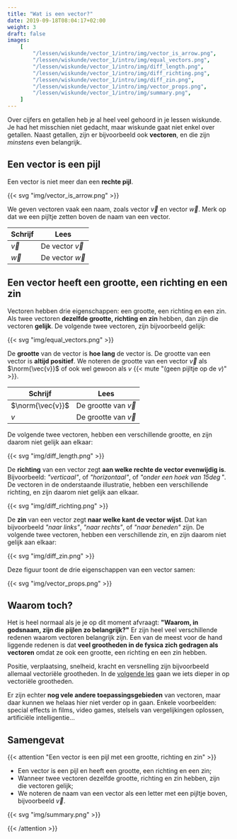 ```yaml
---
title: "Wat is een vector?"
date: 2019-09-18T08:04:17+02:00
weight: 3
draft: false
images:
    [
        "/lessen/wiskunde/vector_1/intro/img/vector_is_arrow.png",
        "/lessen/wiskunde/vector_1/intro/img/equal_vectors.png",
        "/lessen/wiskunde/vector_1/intro/img/diff_length.png",
        "/lessen/wiskunde/vector_1/intro/img/diff_richting.png",
        "/lessen/wiskunde/vector_1/intro/img/diff_zin.png",
        "/lessen/wiskunde/vector_1/intro/img/vector_props.png",
        "/lessen/wiskunde/vector_1/intro/img/summary.png",
    ]
---
```


Over cijfers en getallen heb je al heel veel gehoord in je lessen wiskunde. Je
had het misschien niet gedacht, maar wiskunde gaat niet enkel over getallen.
Naast getallen, zijn er bijvoorbeeld ook **vectoren**, en die zijn _minstens_
even belangrijk.

## Een vector is een pijl

Een vector is niet meer dan een **rechte pijl**.

{{< svg "img/vector_is_arrow.png" >}}

We geven vectoren vaak een naam, zoals vector $\vec{v}$ en vector $\vec{w}$.
Merk op dat we een pijltje zetten boven de naam van een vector.

| Schrijf   | Lees                |
| --------- | ------------------- |
| $\vec{v}$ | De vector $\vec{v}$ |
| $\vec{w}$ | De vector $\vec{w}$ |

## Een vector heeft een grootte, een richting en een zin

Vectoren hebben drie eigenschappen: een grootte, een richting en een zin. Als
twee vectoren **dezelfde grootte, richting en zin** hebben, dan zijn die
vectoren **gelijk**. De volgende twee vectoren, zijn bijvoorbeeld gelijk:

{{< svg "img/equal_vectors.png" >}}

De **grootte** van de vector is **hoe lang** de vector is. De grootte van een
vector is **altijd positief**. We noteren de grootte van een vector $\vec{v}$
als $\norm{\vec{v}}$ of ook wel gewoon als $v$
{{< mute "(geen pijltje op de $v$)" >}}.

| Schrijf          | Lees                     |
| ---------------- | ------------------------ |
| $\norm{\vec{v}}$ | De grootte van $\vec{v}$ |
| $v$              | De grootte van $\vec{v}$ |

De volgende twee vectoren, hebben een verschillende grootte, en
zijn daarom niet gelijk aan elkaar:

{{< svg "img/diff_length.png" >}}

De **richting** van een vector zegt **aan welke rechte de vector evenwijdig
is**. Bijvoorbeeld: _"verticaal"_, of _"horizontaal"_, of _"onder een hoek van
$15\deg$"_. De vectoren in de onderstaande illustratie, hebben een verschillende
richting, en zijn daarom niet gelijk aan elkaar.

{{< svg "img/diff_richting.png" >}}

De **zin** van een vector zegt **naar welke kant de vector wijst**. Dat kan
bijvoorbeeld _"naar links"_, _"naar rechts"_, of _"naar beneden"_ zijn. De
volgende twee vectoren, hebben een verschillende zin, en zijn daarom niet gelijk
aan elkaar:

{{< svg "img/diff_zin.png" >}}

Deze figuur toont de drie eigenschappen van een vector samen:

{{< svg "img/vector_props.png" >}}

## Waarom toch?

Het is heel normaal als je je op dit moment afvraagt: **"Waarom, in godsnaam,
zijn die pijlen zo belangrijk?"** Er zijn heel veel verschillende redenen waarom
vectoren belangrijk zijn. Een van de meest voor de hand liggende redenen is dat
**veel grootheden in de fysica zich gedragen als vectoren** omdat ze ook een
grootte, een richting en een zin hebben.

Positie, verplaatsing, snelheid, kracht
en versnelling zijn bijvoorbeeld allemaal vectoriële grootheden. In de [volgende
les](vectoriele_grootheden) gaan we iets dieper in op vectoriële grootheden.

Er zijn echter **nog vele andere toepassingsgebieden** van vectoren, maar daar
kunnen we helaas hier niet verder op in gaan. Enkele voorbeelden: special
effects in films, video games, stelsels van vergelijkingen oplossen, artificiële
intelligentie...

## Samengevat

{{< attention "Een vector is een pijl met een grootte, richting en zin" >}}

-   Een vector is een pijl en heeft een grootte, een richting en een zin;
-   Wanneer twee vectoren dezelfde grootte, richting en zin hebben, zijn die
    vectoren gelijk;
-   We noteren de naam van een vector als een letter met een pijltje boven,
    bijvoorbeeld $\vec{v}$.

{{< svg "img/summary.png" >}}

{{< /attention >}}
